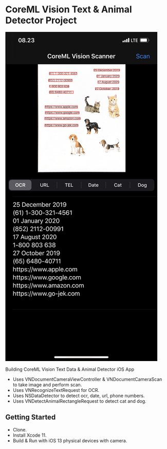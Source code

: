 # CoreML Vision Text & Animal Detector Project

![Alt text](./promo.jpeg?raw=true "CoreML Vision")

Building CoreML Vision Text Data & Animal Detector iOS App

- Uses VNDocumentCameraViewController & VNDocumentCameraScan to take image and perform scan.
- Uses VNRecognizeTextRequest for OCR.
- Uses NSDataDetector to detect ocr, date, url, phone numbers.
- Uses VNDetectAnimalRectangleRequest to detect cat and dog.

## Getting Started

- Clone.
- Install Xcode 11.
- Build & Run with iOS 13 physical devices with camera.